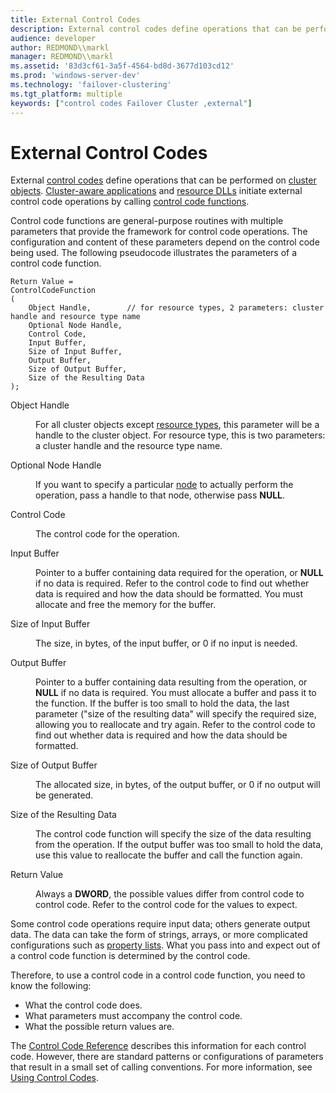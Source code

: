 ```yaml
---
title: External Control Codes
description: External control codes define operations that can be performed on cluster objects. Cluster-aware applications and resource DLLs initiate external control code operations by calling control code functions.
audience: developer
author: REDMOND\\markl
manager: REDMOND\\markl
ms.assetid: '83d3cf61-3a5f-4564-bd8d-3677d103cd12'
ms.prod: 'windows-server-dev'
ms.technology: 'failover-clustering'
ms.tgt_platform: multiple
keywords: ["control codes Failover Cluster ,external"]
---
```


# External Control Codes

External [control codes](about-control-codes.md) define operations that can be performed on [cluster objects](cluster-objects.md). [Cluster-aware applications](cluster-aware-applications.md) and [resource DLLs](resource-dlls.md) initiate external control code operations by calling [control code functions](control-code-functions.md).

Control code functions are general-purpose routines with multiple parameters that provide the framework for control code operations. The configuration and content of these parameters depend on the control code being used. The following pseudocode illustrates the parameters of a control code function.

``` syntax
Return Value = 
ControlCodeFunction
(
    Object Handle,        // for resource types, 2 parameters: cluster handle and resource type name
    Optional Node Handle, 
    Control Code,
    Input Buffer,
    Size of Input Buffer,
    Output Buffer,
    Size of Output Buffer,
    Size of the Resulting Data
);
```

<dl> <dt>

<span id="Object_Handle"></span><span id="object_handle"></span><span id="OBJECT_HANDLE"></span>Object Handle
</dt> <dd>

For all cluster objects except [resource types](resource-types.md), this parameter will be a handle to the cluster object. For resource type, this is two parameters: a cluster handle and the resource type name.

</dd> <dt>

<span id="Optional_Node_Handle"></span><span id="optional_node_handle"></span><span id="OPTIONAL_NODE_HANDLE"></span>Optional Node Handle
</dt> <dd>

If you want to specify a particular [node](nodes.md) to actually perform the operation, pass a handle to that node, otherwise pass **NULL**.

</dd> <dt>

<span id="Control_Code"></span><span id="control_code"></span><span id="CONTROL_CODE"></span>Control Code
</dt> <dd>

The control code for the operation.

</dd> <dt>

<span id="Input_Buffer"></span><span id="input_buffer"></span><span id="INPUT_BUFFER"></span>Input Buffer
</dt> <dd>

Pointer to a buffer containing data required for the operation, or **NULL** if no data is required. Refer to the control code to find out whether data is required and how the data should be formatted. You must allocate and free the memory for the buffer.

</dd> <dt>

<span id="Size_of_Input_Buffer"></span><span id="size_of_input_buffer"></span><span id="SIZE_OF_INPUT_BUFFER"></span>Size of Input Buffer
</dt> <dd>

The size, in bytes, of the input buffer, or 0 if no input is needed.

</dd> <dt>

<span id="Output_Buffer"></span><span id="output_buffer"></span><span id="OUTPUT_BUFFER"></span>Output Buffer
</dt> <dd>

Pointer to a buffer containing data resulting from the operation, or **NULL** if no data is required. You must allocate a buffer and pass it to the function. If the buffer is too small to hold the data, the last parameter ("size of the resulting data" will specify the required size, allowing you to reallocate and try again. Refer to the control code to find out whether data is required and how the data should be formatted.

</dd> <dt>

<span id="Size_of_Output_Buffer"></span><span id="size_of_output_buffer"></span><span id="SIZE_OF_OUTPUT_BUFFER"></span>Size of Output Buffer
</dt> <dd>

The allocated size, in bytes, of the output buffer, or 0 if no output will be generated.

</dd> <dt>

<span id="Size_of_the_Resulting_Data"></span><span id="size_of_the_resulting_data"></span><span id="SIZE_OF_THE_RESULTING_DATA"></span>Size of the Resulting Data
</dt> <dd>

The control code function will specify the size of the data resulting from the operation. If the output buffer was too small to hold the data, use this value to reallocate the buffer and call the function again.

</dd> <dt>

<span id="Return_Value"></span><span id="return_value"></span><span id="RETURN_VALUE"></span>Return Value
</dt> <dd>

Always a **DWORD**, the possible values differ from control code to control code. Refer to the control code for the values to expect.

</dd> </dl>

Some control code operations require input data; others generate output data. The data can take the form of strings, arrays, or more complicated configurations such as [property lists](property-lists.md). What you pass into and expect out of a control code function is determined by the control code.

Therefore, to use a control code in a control code function, you need to know the following:

-   What the control code does.
-   What parameters must accompany the control code.
-   What the possible return values are.

The [Control Code Reference](https://msdn.microsoft.com/library/aa369311) describes this information for each control code. However, there are standard patterns or configurations of parameters that result in a small set of calling conventions. For more information, see [Using Control Codes](using-control-codes.md).

 

 




